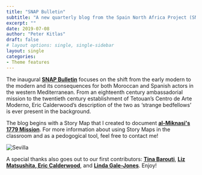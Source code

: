 ```yaml
---
title: "SNAP Bulletin"
subtitle: "A new quarterly blog from the Spain North Africa Project (SNAP)"
excerpt: ""
date: 2019-07-08
author: "Peter Kitlas"
draft: false
# layout options: single, single-sidebar
layout: single
categories:
- Theme features
---
```


The inaugural [**SNAP Bulletin**](http://www.spainnorthafricaproject.org/bulleltin) focuses on the shift from the early modern to the modern and its consequences for both Moroccan and Spanish actors in the western Mediterranean. From an eighteenth century ambassadorial mission to the twentieth century establishment of Tetouan’s Centro de Arte Moderno, Eric Calderwood’s description of the two as ‘strange bedfellows’ is ever present in the background. 

The blog begins with a Story Map that I created to document [**al-Miknasi's 1779 Mission**](http://spainnorthafricaproject.squarespace.com/story-maps/al-miknasi). For more information about using Story Maps in the classroom and as a pedogogical tool, feel free to contact me!

![Sevilla](/img/Sevilla.jpg)

A special thanks also goes out to our first contributors: [**Tina Barouti**](http://www.spainnorthafricaproject.org/bulleltin/2019/7/8/arts-feature-our-dream-was-to-rescue), [**Liz Matsushita, Eric Calderwood**](http://www.spainnorthafricaproject.org/bulleltin/2019/7/7/inaugural-snap-bulletin-summer-2019), and [**Linda Gale-Jones**](http://www.spainnorthafricaproject.org/bulleltin/2019/7/8/grant-updates). Enjoy!
